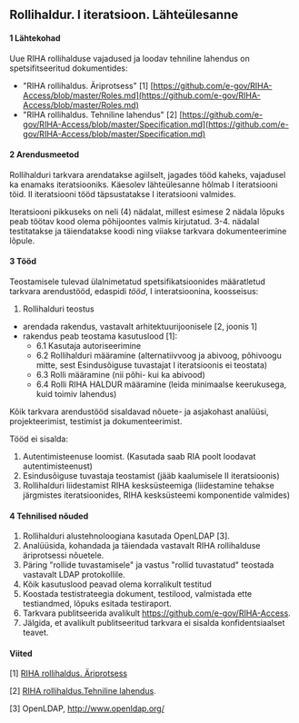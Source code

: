 ## Rollihaldur. I iteratsioon. Lähteülesanne

#### 1 Lähtekohad

Uue RIHA rollihalduse vajadused ja loodav tehniline lahendus on spetsifitseeritud dokumentides:

- "RIHA rollihaldus. Äriprotsess" [1] [https://github.com/e-gov/RIHA-Access/blob/master/Roles.md](https://github.com/e-gov/RIHA-Access/blob/master/Roles.md)
- "RIHA rollihaldus. Tehniline lahendus" [2] [https://github.com/e-gov/RIHA-Access/blob/master/Specification.md](https://github.com/e-gov/RIHA-Access/blob/master/Specification.md)

#### 2  Arendusmeetod
Rollihalduri tarkvara arendatakse agiilselt, jagades tööd kaheks, vajadusel ka enamaks iteratsiooniks. Käesolev lähteülesanne hõlmab I iteratsiooni töid. II iteratsiooni tööd täpsustatakse I iteratsiooni valmides.

Iteratsiooni pikkuseks on neli (4) nädalat, millest esimese 2 nädala lõpuks peab töötav kood olema põhijoontes valmis kirjutatud. 3-4. nädalal testitatakse ja täiendatakse koodi ning viiakse tarkvara dokumenteerimine lõpule.

#### 3 Tööd

Teostamisele tulevad ülalnimetatud spetsifikatsioonides määratletud tarkvara arendustööd, edaspidi _tööd_, I interatsioonina, koosseisus:

1. Rollihalduri teostus
  - arendada rakendus, vastavalt arhitektuurijoonisele [2, joonis 1]
  - rakendus peab teostama kasutuslood [1]:
    - 6.1 Kasutaja autoriseerimine
    - 6.2 Rollihalduri määramine (alternatiivvoog ja abivoog, põhivoogu  mitte, sest Esindusõiguse tuvastajat I iteratsioonis ei teostata)
    - 6.3 Rolli määramine (nii põhi- kui ka abivood)
    - 6.4 Rolli RIHA HALDUR määramine (leida minimaalse keerukusega, kuid toimiv lahendus)

Kõik tarkvara arendustööd sisaldavad nõuete- ja asjakohast analüüsi, projekteerimist, testimist ja dokumenteerimist.

Tööd ei sisalda:

1. Autentimisteenuse loomist. (Kasutada saab RIA poolt loodavat autentimisteenust)
2. Esindusõiguse tuvastaja teostamist (jääb kaalumisele II iteratsioonis)
3. Rollihalduri liidestamist RIHA kesksüsteemiga (liidestamine tehakse järgmistes iteratsioonides, RIHA kesksüsteemi komponentide valmides)

#### 4 Tehnilised nõuded

1. Rollihalduri alustehnoloogiana kasutada OpenLDAP [3].
  1. Analüüsida, kohandada ja täiendada vastavalt RIHA rollihalduse äriprotsessi nõuetele.
  2. Päring "rollide tuvastamisele" ja vastus "rollid tuvastatud" teostada vastavalt LDAP protokollile.
2. Kõik kasutuslood peavad olema korralikult testitud
  1. Koostada testistrateegia dokument, testilood, valmistada ette testiandmed, lõpuks esitada testiraport.
3. Tarkvara publitseerida avalikult https://github.com/e-gov/RIHA-Access.
  1. Jälgida, et avalikult publitseeritud tarkvara ei sisalda konfidentsiaalset teavet.

#### Viited

[1] [RIHA rollihaldus. Äriprotsess](Roles.md)

[2] [RIHA rollihaldus.Tehniline lahendus](Specification.md).

[3] OpenLDAP, http://www.openldap.org/
